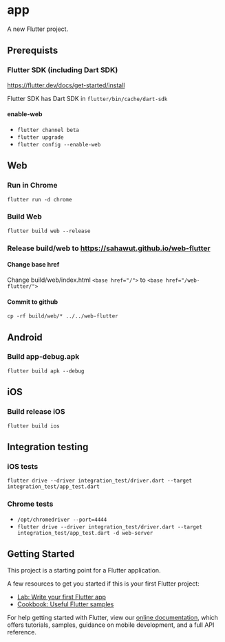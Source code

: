 # app
A new Flutter project.

## Prerequists
### Flutter SDK (including Dart SDK)
https://flutter.dev/docs/get-started/install

Flutter SDK has Dart SDK in `flutter/bin/cache/dart-sdk`
#### enable-web
* `flutter channel beta`
* `flutter upgrade`
* `flutter config --enable-web`


## Web
### Run in Chrome
`flutter run -d chrome`
### Build Web
`flutter build web --release`
### Release build/web to https://sahawut.github.io/web-flutter
#### Change base href 
Change build/web/index.html `<base href="/">` to `<base href="/web-flutter/">`
#### Commit to github
`cp -rf build/web/* ../../web-flutter` 

## Android
### Build app-debug.apk
`flutter build apk --debug`

## iOS
### Build release iOS 
`flutter build ios`

## Integration testing
### iOS tests
`flutter drive --driver integration_test/driver.dart --target integration_test/app_test.dart`
### Chrome tests
* `/opt/chromedriver --port=4444`
* `flutter drive --driver integration_test/driver.dart --target integration_test/app_test.dart -d web-server`

## Getting Started

This project is a starting point for a Flutter application.

A few resources to get you started if this is your first Flutter project:

- [Lab: Write your first Flutter app](https://flutter.dev/docs/get-started/codelab)
- [Cookbook: Useful Flutter samples](https://flutter.dev/docs/cookbook)

For help getting started with Flutter, view our
[online documentation](https://flutter.dev/docs), which offers tutorials,
samples, guidance on mobile development, and a full API reference.
